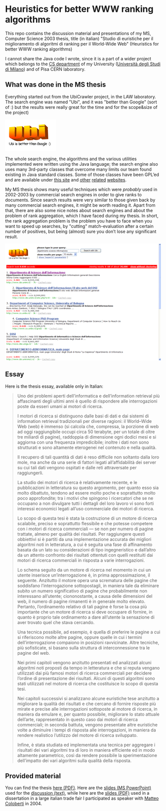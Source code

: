 # Heuristics for better WWW ranking algorithms

This repo contains the discussion material and presentations of my MS, Computer Science 2003 thesis, title (in italian) "Studio di euristiche per il miglioramento di algoritmi di ranking per il World-Wide Web" (Heuristics for better WWW ranking algorithms)

I cannot share the Java code I wrote, since it is a part of a wider project which belongs to the [CS department](https://www.di.unimi.it) of my University ([Università degli Studi di Milano](http://www.unimi.it)) and of Pisa CERN laboratory.

## What was done in the MS thesis

Everything started out from the UbiCrawler project, in the LAW laboratory. The search engine was named "Ubi", and it was "better than Google" (sort of :) but the results were really great for the time and for the scope&size of the project)

![Ubi Logo](/ubilogo.png)

The whole search engine, the algorithms and the various utilities implemented were written using the Java language; the search engine also uses many 3rd-party classes that overcome many limits our team found existing in Java standard classes. Some of those classes have been GPL’ed and are available under [this site](http://vigna.di.unimi.it) and [other](http://fastutil.di.unimi.it/) [related](http://mg4j.di.unimi.it/) [websites](http://law.di.unimi.it/).

My MS thesis shows many useful techniques which were *probably* used in 2002-2003 by commercial search engines in order to give ranks to documents. Since search results were very similar to those given back by many commercial search engines, it might be worth reading it. Apart from that, there are also some nice notes about search engines and about the problem of rank aggregation, which I have faced during my thesis. In short, the rank aggregation problem is the problem you have to face when you want to speed up searches, by "cutting" match-evaluation after a certain number of positives, but being (almost) sure you don’t lose any significant result.

![Screenshot of the search engine in action](/screenshot.png)

## Essay

Here is the thesis essay, available only in Italian:

>Uno dei problemi aperti dell’informatica e dell’information retrieval più affascinanti degli ultimi anni è quello di rispondere alle interrogazioni poste da esseri umani ai motori di ricerca.
>
>I motori di ricerca si distinguono dalle basi di dati e dai sistemi di information retrieval tradizionali per diverse ragioni: il World–Wide Web (web) è immenso (si calcola che, compressa, la porzione di web ad oggi raggiungibile occupi circa 50 terabyte, per un totale di oltre tre miliardi di pagine), raddoppia di dimensione ogni dodici mesi e si aggiorna con una frequenza impredicibile; inoltre i dati non sono strutturati e sono altamente eterogenei nel contenuto e nella qualità.
>
>Il recupero di tali quantità di dati è reso difficile non soltanto dalla loro mole, ma anche da una serie di fattori legati all’affidabilità dei server su cui tali dati vengono ospitati e dalle reti attraversate per raggiungerli.
>
>La studio dei motori di ricerca è relativamente recente, e le pubblicazioni in letteratura su questo argomento, per quanto esso sia molto dibattuto, tendono ad essere molto poche e soprattutto molto poco approfondite; tra i motivi che spingono i ricercatori che se ne occupano a non divulgare tutti i dettagli del loro lavoro vi sono forti interessi economici legati all’uso commerciale dei motori di ricerca.
>
>Lo scopo di questa tesi è stata la costruzione di un motore di ricerca scalabile, preciso e soprattutto flessibile e che potesse competere con i motori di ricerca commerciali — se non per numero di pagine trattate, almeno per qualità dei risultati. Per raggiungere questi obbiettivi si è partiti da una implementazione accurata dei migliori algoritmi noti in letteratura, a cui è seguita una fase di affinamento basata da un lato su considerazioni di tipo ingegneristico e dall’altro da un attento confronto dei risultati ottentuti con quelli restituiti dai motori di ricerca commerciali in risposta a varie interrogazioni.
>
>Lo schema seguito da un motore di ricerca nel momento in cui un utente inserisce un’interrogazione è, in prima approssimazione, il seguente. Anzitutto il motore opera una scrematura delle pagine che soddisfano l’interrogazione sottopostagli, in maniera tale da eliminare subito un numero significativo di pagine che probabilmente non interessano all’utente; ciononostante, a causa delle dimensioni del web, il numero di pagine rimanenti è in generale molto elevato. Pertanto, l’ordinamento relativo di tali pagine è forse la cosa più importante che un motore di ricerca si deve occupare di fornire, in quanto è proprio tale ordinamento a dare all’utente la sensazione di aver trovato quel che stava cercando.
>
>Una tecnica possibile, ad esempio, è quella di preferire le pagine a cui si riferiscono molte altre pagine, oppure quelle in cui i termini dell’interrogazione compaiono in posizioni ravvicinate. Altre tecniche, più sofisticate, si basano sulla struttura di interconnessione tra le pagine del web.
>
>Nei primi capitoli vengono anzitutto presentati ed analizzati alcuni algoritmi noti proposti da tempo in letteratura e che si reputa vengano utilizzati dai più famosi motori di ricerca commerciali per decidere l’ordine di presentazione dei risultati. Alcuni di questi algoritmi sono stati utilizzati nel motore di ricerca che costituisce lo scopo di questa tesi.
>
>Nei capitoli successivi si analizzano alcune euristiche tese anzitutto a migliorare la qualità dei risultati e che cercano di fornire risposte più mirate e precise alle interrogazioni sottoposte al motore di ricerca, in maniera da emulare e, per quanto possibile, migliorare lo stato attuale dell’arte, rappresentato in questo caso dai motori di ricerca commerciali; in seconda battuta, vengono presentate altre euristiche volte a diminuire i tempi di risposta alle interrogazioni, in maniera da rendere realistico l’utilizzo del motore di ricerca sviluppato.
>
>Infine, è stata studiata ed implementata una tecnica per aggregare i risultati dei vari algoritmi tra di loro in maniera efficiente ed in modo altamente parametrico, così da rendere possibile la sperimentazione dell’impatto dei vari algoritmi sulla qualità della risposta.

## Provided material

You can find the thesis [here (PDF)](/generated-pdf/tesi.pdf). Here are the [slides (MS PowerPoint)](/discussion/slides.ppt) used for the [discussion (text)](/discussion/discorso.md), while here are the [slides (PDF)](/webbit04/slides_webbit04.pdf) used in a dissertation in a large italian trade fair I participated as speaker with [Matteo Coloberti](https://www.linkedin.com/in/matteo-coloberti-9877a64/?originalSubdomain=it) in 2004.

